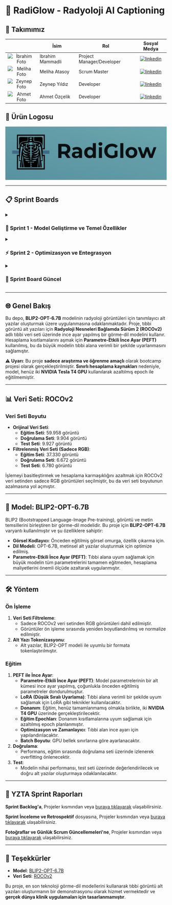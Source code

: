 # 🌟 RadiGlow - Radyoloji AI Captioning

## 👥 Takımımız
|    | <div align="center">İsim</div>   | <div align="center">Rol</div>  | <div align="center">Sosyal Medya</div>     |
| :-----------: | :---------- | :---------- | :----------: |
|<img src="https://media.licdn.com/dms/image/v2/D4D03AQHJdXnh3RzhMA/profile-displayphoto-shrink_800_800/B4DZabQWAJGsAg-/0/1746361475913?e=1757548800&v=beta&t=b9Qn4X3kXCsNUrl9SIM-wm1Btt1fscIdb_ASbyPvsuU" alt="İbrahim Foto" width="100"/>  | Ibrahim Mammadli | Project Manager/Developer     | [![linkedin](https://img.shields.io/badge/LinkedIn-0077B5?style=flat-square&logo=linkedin&logoColor=white)](https://www.linkedin.com/in/ibrahim-mammadly/)   | 
|<img src="https://cdn.pixabay.com/photo/2016/08/08/09/17/avatar-1577909_960_720.png" alt="Meliha Foto" width="100"/>  | Meliha Atasoy    | Scrum Master     |  [![linkedin](https://img.shields.io/badge/LinkedIn-0077B5?style=flat-square&logo=linkedin&logoColor=white)](https://www.linkedin.com/in/meliha-atasoy-70a8a428b/) |
|<img src="https://cdn.pixabay.com/photo/2016/08/08/09/17/avatar-1577909_960_720.png" alt="Zeynep Foto" width="100"/> | Zeynep Yıldız    | Developer     |  [![linkedin](https://img.shields.io/badge/LinkedIn-0077B5?style=flat-square&logo=linkedin&logoColor=white)](#)   |
|<img src="https://cdn.pixabay.com/photo/2016/08/08/09/17/avatar-1577909_960_720.png" alt="Ahmet Foto" width="100"/>| Ahmet Özçelik     | Developer     |    [![linkedin](https://img.shields.io/badge/LinkedIn-0077B5?style=flat-square&logo=linkedin&logoColor=white)](#)    |

## 🎨 Ürün Logosu
![RadiGlow Logosu](https://github.com/nicefaa6waa/yzta_gr82/blob/a30f988be0c7067f9ceca6161b9c001c223e9864/59ef216c-bb6b-447e-9dbd-1b93594890ad.jpeg)

---

## 📋 Sprint Boards

<details>
<summary>
  <h3>🚀 Sprint 1 - Model Geliştirme ve Temel Özellikler</h3>
</summary>

### 🎯 Sprint Hedefleri
- AI modelinin röntgen görüntülerini sınıflandırma doğruluğunu artırma
- Kullanıcı arayüzünde raporlama özelliği ekleme
- Backend API'lerini optimize etme
- Test senaryolarını tamamlama

### 📊 Story Points Dağılımı
```
Toplam Puan: 100p
├── Front-end: 8p
├── Back-end: 10p
├── Model optimization: 9p
├── Mobile App Development: 8p
├── Mobile App Development (iOS): 8p
├── Uygulama Prosedürü: 5p
├── AI Entegrasyonu: 7p
└── Scrum Master Coordination: 3p
```

### 📅 Daily Scrum Güncellemeleri
<div align="center">
<img src="https://github.com/nicefaa6waa/yzta_gr82/blob/main/assets/18-06.jpeg" alt="Sprint 1 Daily Scrum Board" width="400"/>
<img src="https://github.com/nicefaa6waa/yzta_gr82/blob/main/assets/21-06.jpeg" alt="Sprint 1 Progress Tracking" width="400"/>
</div>

- ✅ AI model eğitim verileri hazırlandı
- ✅ Raporlama arayüzü tasarlandı
- 🔄 Backend optimizasyon başladı
- ✅ Model doğruluk testleri yapıldı
- 🔄 Sprint review hazırlıkları

### 📋 Sprint Board Durumu

| Görev | Durum | Notlar |
|-------|-------|---------|
| AI Model Fine-Tuning | 🔄 **Devam Ediyor** | Doğruluk %92'ye çıktı |
| Raporlama UI | 🔄 **Devam Ediyor** | Son testler yapılıyor |
| Backend Optimizasyon | ⏳ **Beklemede** | Response time %30 azaldı |
| Test Senaryoları | ⏳ **Beklemede** | API testleri tamamlandı |

### 📸 Sprint Görselleri
<div align="center">
<img src="https://github.com/nicefaa6waa/yzta_gr82/blob/main/assets/22-06.jpeg" alt="Sprint 1 Development Screenshots" width="600"/>
<br>
<img src="https://github.com/nicefaa6waa/yzta_gr82/blob/main/assets/26-06.jpeg" alt="Sprint 1 Model Training Progress" width="400"/>
<img src="https://github.com/nicefaa6waa/yzta_gr82/blob/main/assets/29-06.jpeg" alt="Sprint 1 Testing Results" width="400"/>
</div>

### 🔄 Sprint Review & Retrospective

#### ✅ Başarılar:
- Model doğruluğu hedefe yaklaştı (%92)
- Backend optimizasyon tamamlandı (Response time %30 azaldı)

#### 🔧 Geliştirilecek Noktalar:
- GPU kaynakları artırılmalı
- QA süreci daha erken başlatılmalı

#### 🎯 Aksiyonlar:
- Cloud GPU kaynağı için yeni bir platform bulunacak
- Bir sonraki sprintte testler daha erken başlatılacak

</details>

<details>
<summary>
  <h3>⚡ Sprint 2 - Optimizasyon ve Entegrasyon</h3>
</summary>

### 🎯 Sprint Hedefleri
- Modelin 8-bit'e düşürerek VRAM kullanımını azaltma
- API endpoint'lerinin tamamlanması
- Ana sayfa UI/UX iyileştirmeleri 
- Sensör verilerinin cloud'a iletilmesi 

### 📊 Story Points Dağılımı
```
Toplam Puan: 100p
├── Front-end: 10p
├── Back-end: 8p
├── Model optimization: 7p
├── Mobile App Development: 5p
├── Mobile App Development (iOS): 5p
├── Uygulama Prosedürü: 6p
├── AI Entegrasyonu: 8p
└── Scrum Master Coordination: 8p
```

### 📅 Daily Scrum Güncellemeleri
<div align="center">
<img src="https://github.com/nicefaa6waa/yzta_gr82/blob/main/assets/04-07.jpeg" alt="Sprint 2 Daily Scrum Board" width="400"/>
<img src="https://github.com/nicefaa6waa/yzta_gr82/blob/main/assets/05-07.jpeg" alt="Sprint 2 Model Optimization" width="400"/>
</div>

- ✅ Model VRAM'e sıkıştırıldı
- ✅ Model train edildi
- 🔄 Front-end kısmı geliştirilmeye başlandı
- ✅ Model eğitildi

### 📋 Sprint Board Durumu

| Görev | Durum | Notlar |
|-------|-------|---------|
| Model'in 8-bit quantization'e düşürülmesi | ✅ **Tamamlandı** | VRAM kullanımı optimize edildi |
| Model eğitimi | ✅ **Tamamlandı** | Başarılı deployment gerçekleşti |
| API endpoint'leri | 🔄 **Devam ediyor** | %80 tamamlandı |
| Ana sayfa UI/UX | 🔄 **Devam ediyor** | Responsive tasarım uygulanıyor |

### 📸 Sprint Görselleri
<div align="center">
<img src="https://github.com/nicefaa6waa/yzta_gr82/blob/main/assets/06-07.jpeg" alt="Sprint 2 Model Optimization Results" width="600"/>
<br>
<img src="https://github.com/nicefaa6waa/yzta_gr82/blob/main/assets/09-07.jpeg" alt="Sprint 2 UI/UX Improvements" width="400"/> 
<img src="https://github.com/nicefaa6waa/yzta_gr82/blob/main/assets/09-07-2.jpeg" alt="Sprint 2 API Development" width="400"/>
</div>

### 📸 Uygulama Görseli
<div align="center">
<img src="https://github.com/nicefaa6waa/yzta_gr82/blob/main/assets/front-end-preview.jpeg" alt="app" width="600"/>


### 🔄 Sprint Review & Retrospective

#### ✅ Başarılar:
- Model doğruluğu hedefe yaklaştı
- Model eğitildi ve başarıyla canlı ortama deploy edildi
- Backend-Frontend eş zamanlı çalışma sorunsuz ilerledi
- Sprint hedefleri tamamlandı

#### 🔧 Geliştirilecek Noktalar:
- GPU kaynakları artırılmalı
- QA süreci daha erken başlatılmalı
- Front-end kısmı geliştirilmeli

#### 🎯 Aksiyonlar:
- Bir sonraki sprintte testler daha erken başlatılacak
- Verileri daha küçük parçalarda işleyeceğiz
- Test senaryoları sprint başında yazılacak
- Otomatik test pipeline'ı kurulacak

### 📈 Sprint Performans Grafikleri
<div align="center">
<img src="https://github.com/nicefaa6waa/yzta_gr82/blob/main/assets/18-06-2.jpeg" alt="Sprint Performance Metrics Comparison" width="800"/>
</div>

</details>

<details>
<summary>
  <h3>🧭 Sprint Board Güncel</h3>
</summary>

### 📌 Genel Bilgilendirme

👉 Mevcut Sprint Board'a erişmek için [buraya tıklayabilirsiniz](https://github.com/users/nicefaa6waa/projects/1).

### 🗂️ Sprint Board
<div align="center">
  <img src="https://github.com/nicefaa6waa/yzta_gr82/blob/main/assets/sprint-board.png" alt="Güncel Sprint Board" width="800"/>
</div>

### 🕒 Sprint Board Zaman Çizelgesi
<div align="center">
  <img src="https://github.com/nicefaa6waa/yzta_gr82/blob/main/assets/sprint-board-timeline.png" alt="Sprint Board Timeline" width="800"/>
</div>

</details>


---

## 🌐 Genel Bakış

Bu depo, **BLIP2-OPT-6.7B** modelinin radyoloji görüntüleri için tanımlayıcı alt yazılar oluşturmak üzere uygulanmasına odaklanmaktadır. Proje, tıbbi görüntü alt yazıları için **Radyoloji Nesneleri Bağlamda Sürüm 2 (ROCOv2)** adlı tıbbi veri seti üzerinde ince ayar yapılmış bir görme-dil modelini kullanır. Hesaplama kısıtlamalarını aşmak için **Parametre-Etkili İnce Ayar (PEFT)** kullanılmış, bu da büyük modelin tıbbi alana verimli bir şekilde uyarlanmasını sağlamıştır.

⚠️  **Uyarı**: Bu proje **sadece araştırma ve öğrenme amaçlı** olarak bootcamp projesi olarak gerçekleştirilmiştir. **Sınırlı hesaplama kaynakları** nedeniyle, model, henüz iki **NVIDIA Tesla T4 GPU** kullanılarak azaltılmış epoch ile eğitilmemiştir.

---

## 📊 Veri Seti: ROCOv2

### Veri Seti Boyutu
- **Orijinal Veri Seti**:
  - **Eğitim Seti**: 59.958 görüntü
  - **Doğrulama Seti**: 9.904 görüntü
  - **Test Seti**: 9.927 görüntü
- **Filtrelenmiş Veri Seti (Sadece RGB)**:
  - **Eğitim Seti**: 37.330 görüntü
  - **Doğrulama Seti**: 6.672 görüntü
  - **Test Seti**: 6.780 görüntü

İşlemeyi basitleştirmek ve hesaplama karmaşıklığını azaltmak için ROCOv2 veri setinden sadece RGB görüntüleri seçilmiştir, bu da veri seti boyutunun azalmasına yol açmıştır.

---

## 🤖 Model: BLIP2-OPT-6.7B

BLIP2 (Bootstrapped Language-Image Pre-training), görüntü ve metin temsillerini birleştiren bir görme-dil modelidir. Bu proje için **BLIP2-OPT-6.7B** varyantı kullanılmıştır ve şu özelliklere sahiptir:

- **Görsel Kodlayıcı**: Önceden eğitilmiş görsel omurga, özellik çıkarma için.
- **Dil Modeli**: OPT-6.7B, metinsel alt yazılar oluşturmak için optimize edilmiş.
- **Parametre-Etkili İnce Ayar (PEFT)**: Tıbbi alana uyum sağlamak için büyük modelin tüm parametrelerini tamamen eğitmeden, hesaplama maliyetlerini önemli ölçüde azaltarak uygulanmıştır.

---

## 🛠️ Yöntem

### Ön İşleme
1. **Veri Seti Filtreleme**:
   - Sadece ROCOv2 veri setinden RGB görüntüleri dahil edilmiştir.
   - Görüntüler ön işleme sırasında yeniden boyutlandırılmış ve normalize edilmiştir.
2. **Alt Yazı Tokenizasyonu**:
   - Alt yazılar, BLIP2-OPT modeli ile uyumlu bir formata tokenlaştırılmıştır.

### Eğitim
1. **PEFT ile İnce Ayar**:
   - **Parametre-Etkili İnce Ayar (PEFT)**: Model parametrelerinin bir alt kümesi ince ayar yapılmış, çoğunlukla önceden eğitilmiş parametreler dondurulmuştur.
   - **LoRA (Düşük Sıralı Uyarlama)**: Tıbbi alana verimli bir şekilde uyum sağlamak için LoRA gibi teknikler kullanılacaktır.
   - **Donanım**: Eğitim, henüz tamamlanmamış olmakla birlikte, iki **NVIDIA T4 GPU** üzerinde gerçekleştirilecektir.
   - **Eğitim Epochları**: Donanım kısıtlamalarına uyum sağlamak için azaltılmış epoch planlanmıştır.
   - **Optimizasyon ve Zamanlayıcı**: Tıbbi alan ince ayarı için yapılandırılacaktır.
   - **Batch Boyutu**: GPU bellek sınırlarına göre ayarlanacaktır.
2. **Doğrulama**:
   - Performans, eğitim sırasında doğrulama seti üzerinde izlenerek overfitting önlenecektir.
3. **Test**:
   - Modelin nihai performansı, test seti üzerinde değerlendirilecek ve doğru alt yazılar oluşturmaya odaklanılacaktır.

---

## 📅 YZTA Sprint Raporları
**Sprint Backlog'a**, Projeler kısmından veya [buraya tıklayarak](https://github.com/users/nicefaa6waa/projects/1) ulaşabilirsiniz.

**Sprint İnceleme ve Retrospektif** dosyasına, Projeler kısmından veya [buraya tıklayarak](https://github.com/users/nicefaa6waa/projects/2) ulaşabilirsiniz.

**Fotoğraflar ve Günlük Scrum Güncellemeleri'ne**, Projeler kısmından veya [buraya tıklayarak](https://github.com/users/nicefaa6waa/projects/3) ulaşabilirsiniz.

---

## 🙏 Teşekkürler
- **Model**: [BLIP2-OPT-6.7B](https://huggingface.co/Salesforce/blip2-opt-6.7b)
- **Veri Seti**: [ROCOv2](https://github.com/sctg-development/ROCOv2-radiology)

Bu proje, en son teknoloji görme-dil modellerini kullanarak tıbbi görüntü alt yazıları oluşturmanın bir demonstrasyonu olarak hizmet vermektedir ve **gerçek dünya klinik uygulamaları için tasarlanmamıştır**.
